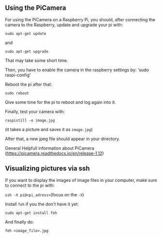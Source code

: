 ## Using the PiCamera
For using the PiCamera on a Raspberry Pi, you should, after connecting the camera to the Raspberry, update and upgrade your pi with:

`sudo apt-get update`

and

`sudo apt-get upgrade`

That may take some short time.

Then, you have to enable the camera in the raspberry settings by:
'sudo raspi-config'

Reboot the pi after that:

`sudo reboot`

Give some time for the pi to reboot and log again into it.

Finally, test your camera with:

`raspistill -o image.jpg`

(it takes a picture and saves it as `image.jpg`)

After that, a new jpeg file should appear in your directory.

General Helpfull information about PiCamera (https://picamera.readthedocs.io/en/release-1.12)

## Visualizing pictures via ssh
If you want to display the images of image files in your computer, make sure to connect to the pi with:

`ssh -X pi@<pi_adress>`(focus on the `-X`)

Install `feh` if you the don't have it yet:

`sudo apt-get install feh`

And finally do:

`feh <image_file>.jpg`

